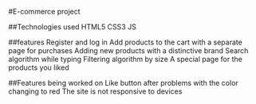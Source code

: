#E-commerce project

##Technologies used
HTML5
CSS3
JS

##features
Register and log in
Add products to the cart with a separate page for purchases
Adding new products with a distinctive brand
Search algorithm while typing
Filtering algorithm by size
A special page for the products you liked


##Features being worked on
Like button after problems with the color changing to red
The site is not responsive to devices
